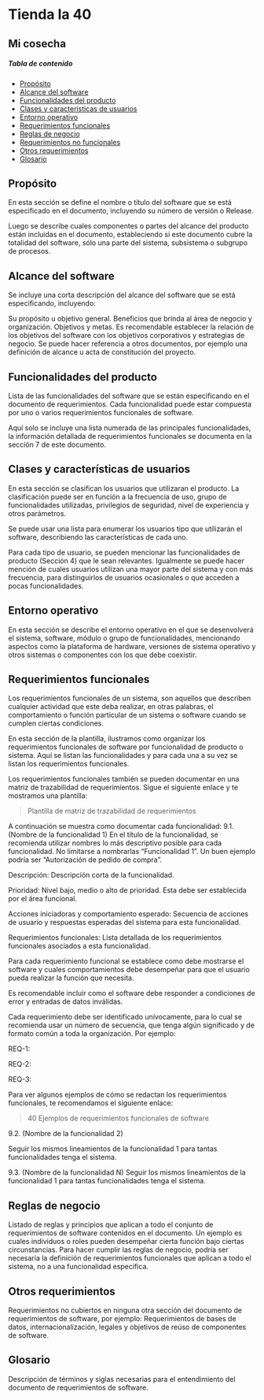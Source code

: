 # Tienda la 40
## Mi cosecha 

##### Tabla de contenido

- [Propósito](#Propósito)  
- [Alcance del software](#alcance-del-software)  
- [Funcionalidades del producto](#Funcionalidades-del-producto)  
- [Clases y características de usuarios](#Clases-y-características-de-usuarios)  
- [Entorno operativo](#Entorno-operativo)  
- [Requerimientos funcionales](#Requerimientos-funcionales)  
- [Reglas de negocio](#Reglas-de-negocio)  
- [Requerimientos no funcionales](#Requerimientos-no-funcionales)
- [Otros requerimientos](#Otros-requerimientos)
- [Glosario](#Glosario)


## Propósito 

En esta sección se define el nombre o título del software que se está especificado en el documento, incluyendo su número de versión o Release.

Luego se describe cuales componentes o partes del alcance del producto están incluidas en el documento, estableciendo si este documento cubre la totalidad del software, sólo una parte del sistema, subsistema o subgrupo de procesos.


## Alcance del software

Se incluye una corta descripción del alcance del software que se está especificando, incluyendo:

Su propósito u objetivo general.
Beneficios que brinda al área de negocio y organización.
Objetivos y metas. Es recomendable establecer la relación de los objetivos del software con los objetivos corporativos y estrategias de negocio.
Se puede hacer referencia a otros documentos, por ejemplo una definición de alcance u acta de constitución del proyecto.

## Funcionalidades del producto
Lista de las funcionalidades del software que se están especificando en el documento de requerimientos. Cada funcionalidad puede estar compuesta por uno o varios requerimientos funcionales de software.

Aquí solo se incluye una lista numerada de las principales funcionalidades, la información detallada de requerimientos funcionales se documenta en la sección 7 de este documento.


## Clases y características de usuarios

En esta sección se clasifican los usuarios que utilizaran el producto. La clasificación puede ser en función a la frecuencia de uso, grupo de funcionalidades utilizadas, privilegios de seguridad, nivel de experiencia y otros parámetros.

Se puede usar una lista para enumerar los usuarios tipo que utilizarán el software, describiendo las características de cada uno.

Para cada tipo de usuario, se pueden mencionar las funcionalidades de producto (Sección 4) que le sean relevantes. Igualmente se puede hacer mención de cuales usuarios utilizan una mayor parte del sistema y con más frecuencia, para distinguirlos de usuarios ocasionales o que acceden a pocas funcionalidades.


## Entorno operativo

En esta sección se describe el entorno operativo en el que se desenvolverá el sistema, software, módulo o grupo de funcionalidades, mencionando aspectos como la plataforma de hardware, versiones de sistema operativo y otros sistemas o componentes con los que debe coexistir.

## Requerimientos funcionales

Los requerimientos funcionales de un sistema, son aquellos que describen cualquier actividad que este deba realizar, en otras palabras, el comportamiento o función particular de un sistema o software cuando se cumplen ciertas condiciones.

En esta sección de la plantilla, ilustramos como organizar los requerimientos funcionales de software por funcionalidad de producto o sistema. Aquí se listan las funcionalidades y para cada una a su vez se listan los requerimientos funcionales.

Los requerimientos funcionales también se pueden documentar en una matriz de trazabilidad de requerimientos. Sigue el siguiente enlace y te mostramos una plantilla:

> Plantilla de matriz de trazabilidad de requerimientos

A continuación se muestra como documentar cada funcionalidad:
9.1.    (Nombre de la funcionalidad 1)
En el título de la funcionalidad, se recomienda utilizar nombres lo más descriptivo posible para cada funcionalidad. No limitarse a nombrarlas “Funcionalidad 1”. Un buen ejemplo podría ser “Autorización de pedido de compra”.

Descripción: Descripción corta de la funcionalidad.

Prioridad: Nivel bajo, medio o alto de prioridad. Esta debe ser establecida por el área funcional.

Acciones iniciadoras y comportamiento esperado: Secuencia de acciones de usuario y respuestas esperadas del sistema para esta funcionalidad.

Requerimientos funcionales: Lista detallada de los requerimientos funcionales asociados a esta funcionalidad.

Para cada requerimiento funcional se establece como debe mostrarse el software y cuales comportamientos debe desempeñar para que el usuario pueda realizar la función que necesita.

Es recomendable incluir como el software debe responder a condiciones de error y entradas de datos inválidas.

Cada requerimiento debe ser identificado unívocamente, para lo cual se recomienda usar un número de secuencia, que tenga algún significado y de formato común a toda la organización. Por ejemplo:

REQ-1:


REQ-2:


REQ-3:

Para ver algunos ejemplos de cómo se redactan los requerimientos funcionales, te recomendamos el siguiente enlace:

> 40 Ejemplos de requerimientos funcionales de software

9.2.    (Nombre de la funcionalidad 2)

Seguir los mismos lineamientos de la funcionalidad 1 para tantas funcionalidades tenga el sistema.

9.3.    (Nombre de la funcionalidad N)
Seguir los mismos lineamientos de la funcionalidad 1 para tantas funcionalidades tenga el sistema.

## Reglas de negocio

Listado de reglas y principios que aplican a todo el conjunto de requerimientos de software contenidos en el documento. Un ejemplo es cuales individuos o roles pueden desempeñar cierta función bajo ciertas circunstancias.
Para hacer cumplir las reglas de negocio, podría ser necesaria la definición de requerimientos funcionales que aplican a todo el sistema, no a una funcionalidad especifica.


## Otros requerimientos
Requerimientos no cubiertos en ninguna otra sección del documento de requerimientos de software, por ejemplo: Requerimientos de bases de datos, internacionalización, legales y objetivos de reúso de componentes de software.

## Glosario
Descripción de términos y siglas necesarias para el entendimiento del documento de requerimientos de software.
